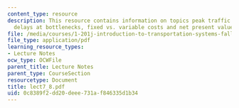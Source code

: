 ```yaml
---
content_type: resource
description: This resource contains information on topics peak traffic demands cause
  delays at bottlenecks, fixed vs. variable costs and net present value.
file: /media/courses/1-201j-introduction-to-transportation-systems-fall-2006/0c8389f2dd20deee731af846335d1b34_lect7_8.pdf
file_type: application/pdf
learning_resource_types:
- Lecture Notes
ocw_type: OCWFile
parent_title: Lecture Notes
parent_type: CourseSection
resourcetype: Document
title: lect7_8.pdf
uid: 0c8389f2-dd20-deee-731a-f846335d1b34
---
```

